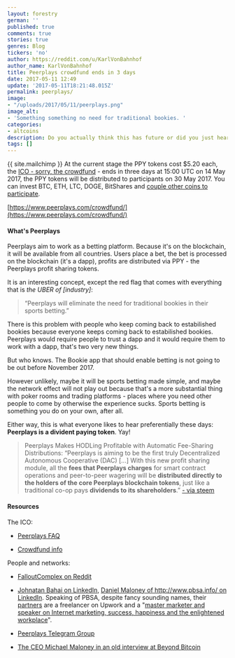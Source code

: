 ```yaml
---
layout: forestry
german: ''
published: true
comments: true
stories: true
genres: Blog
tickers: 'no'
author: https://reddit.com/u/KarlVonBahnhof
author_name: KarlVonBahnhof
title: Peerplays crowdfund ends in 3 days
date: 2017-05-11 12:49
update: '2017-05-11T18:21:48.015Z'
permalink: peerplays/
image:
- "/uploads/2017/05/11/peerplays.png"
image_alt:
- 'Something something no need for traditional bookies. '
categories:
- altcoins
description: Do you actually think this has future or did you just hear dividends?
tags: []
---
```



{{ site.mailchimp }} At the current stage the PPY tokens cost $5.20 each, the [ICO - sorry, the crowdfund](https://www.altcointrading.net/ico-regulations) - ends in three days at 15:00 UTC on 14 May 2017, the PPY tokens will be distributed to participants on 30 May 2017. You can invest BTC, ETH, LTC, DOGE, BitShares and [couple other coins to participate](http://prntscr.com/f6pdj3).

[https://www.peerplays.com/crowdfund/](https://www.peerplays.com/crowdfund/)

#### What's Peerplays

Peerplays aim to work as a betting platform. Because it's on the blockchain, it will be available from all countries. Users place a bet, the bet is processed on the blockchain (it's a dapp), profits are distributed via PPY - the Peerplays profit sharing tokens.

It is an interesting concept, except the red flag that comes with everything that is *the UBER of [industry]*:

<blockquote>
<p>“Peerplays will eliminate the need for traditional bookies in their sports betting.”</p>
</blockquote>

There is this problem with people who keep coming back to estabilished bookies because everyone keeps coming back to estabilished bookies. Peerplays would require people to trust a dapp and it would require them to work with a dapp, that's two very new things.

But who knows. The Bookie app that should enable betting is not going to be out before November 2017.

However unlikely, maybe it will be sports betting made simple, and maybe the network effect will not play out because that's a more substantial thing with poker rooms and trading platforms - places where you need other people to come by otherwise the experience sucks. Sports betting is something you do on your own, after all.

Either way, this is what everyone likes to hear preferentially these days: **Peerplays is a divident paying token**. Yay!

<blockquote>
<p>Peerplays Makes HODLing Profitable with Automatic Fee-Sharing Distributions: “Peerplays is aiming to be the first truly Decentralized Autonomous Cooperative (DAC) [...] With this new profit sharing module, all the <strong>fees that Peerplays charges</strong> for smart contract operations and peer-to-peer wagering will be <strong>distributed directly to the holders of the core Peerplays blockchain tokens</strong>, just like a traditional co-op pays <strong>dividends to its shareholders</strong>.” <a href="https://steemit.com/peerplays/@cryptoprometheus/peerplays-makes-hodling-profitable-with-automatic-fee-sharing-distributions">- via steem</a></p>
</blockquote>

#### Resources

The ICO:

* [Peerplays FAQ](https://www.peerplays.com/news/faq/)

* [Crowdfund info](https://www.peerplays.com/news/primary_crowdfund/)

People and networks:

* [FalloutComplex on Reddit](https://www.reddit.com/user/FalloutComplex)

* [Johnatan Bahai on LinkedIn](https://ca.linkedin.com/in/jonathanbahai), [Daniel Maloney of http://www.pbsa.info/ on LinkedIn](https://nl.linkedin.com/in/dan-maloney). Speaking of PBSA, despite fancy sounding names, their [partners](http://www.pbsa.info/partners/) are a freelancer on Upwork and a "[master marketer and speaker on Internet marketing, success, happiness and the enlightened workplace](http://prntscr.com/f6pjxo)".

* [Peerplays Telegram Group](https://t.me/PeerplaysBlockchain)

* [The CEO Michael Maloney in an old interview at Beyond Bitcoin](https://soundcloud.com/beyond-bitcoin-hangouts/e167-beyond-bitcoin-peerplays-update-blockpay-ceo-talks-privacy-faddats-nanochip-implant)

